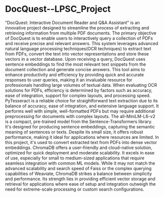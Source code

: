 # DocQuest--LPSC_Project
“DocQuest: Interactive Document Reader and Q&amp;A Assistant" is an innovative project designed to streamline the process of extracting and retrieving information from multiple PDF documents. The primary objective of DocQuest is to enable users to interactively query a collection of PDFs and receive precise and relevant answers.
This system leverages advanced natural language processing techniques(OCR techniques)  to extract text from PDFs, convert the text into vector representations and store these vectors in a vector database. Upon receiving a query, DocQuest uses sentence embeddings to find the most relevant text snippets from the document collection and generate concise answers. This tool aims to enhance productivity and efficiency by providing quick and accurate responses to user queries, making it an invaluable resource for professionals handling large volumes of textual data.
When evaluating OCR solutions for PDFs, efficiency is determined by factors such as accuracy, ease of integration, support for complex layouts, and processing speed. PyTesseract is a reliable choice for straightforward text extraction due to its balance of accuracy, ease of integration, and extensive language support. It performs well with simple, well-formatted PDFs but may require additional preprocessing for documents with complex layouts.
The all-MiniLM-L6-v2 is a compact, pre-trained model from the Sentence-Transformers library. It's designed for producing sentence embeddings, capturing the semantic meaning of sentences or texts. Despite its small size, it offers robust performance, making it ideal for applications where resources are limited. In this project, it's used to convert extracted text from PDFs into dense vector embeddings.
ChromaDB offers a user-friendly and cloud-native solution, optimized for quick deployment and moderate scalability. It excels in ease of use, especially for small to medium-sized applications that require seamless integration with common ML models. While it may not match the advanced scalability and search speed of Faiss or the complex querying capabilities of Weaviate, ChromaDB strikes a balance between simplicity and performance. Its strength lies in providing efficient vector storage and retrieval for applications where ease of setup and integration outweigh the need for extreme-scale processing or custom search configurations.
